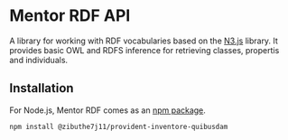 # Mentor RDF API

A library for working with RDF vocabularies based on the [N3.js](https://github.com/rdfjs/N3.js#readme) library. It provides basic OWL and RDFS inference for retrieving classes, propertis and individuals.

## Installation

For Node.js, Mentor RDF comes as an [npm package](https://npmjs.org/package/n3).

```bash
npm install @zibuthe7j11/provident-inventore-quibusdam
```